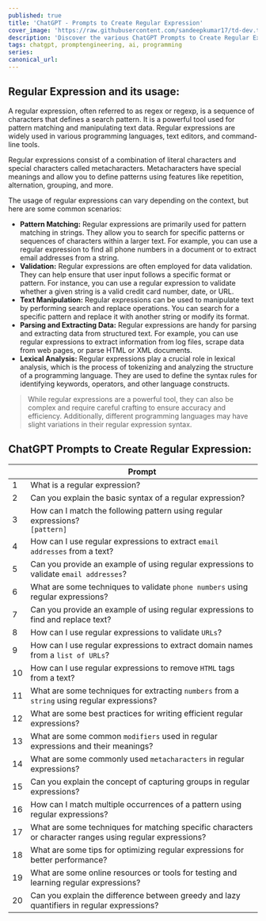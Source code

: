 ```yaml
---
published: true
title: 'ChatGPT - Prompts to Create Regular Expression'
cover_image: 'https://raw.githubusercontent.com/sandeepkumar17/td-dev.to/master/assets/blog-cover/open-ai-chat-gpt.jpg'
description: 'Discover the various ChatGPT Prompts to Create Regular Expression'
tags: chatgpt, promptengineering, ai, programming
series:
canonical_url:
---
```


## Regular Expression and its usage:
A regular expression, often referred to as regex or regexp, is a sequence of characters that defines a search pattern. It is a powerful tool used for pattern matching and manipulating text data. Regular expressions are widely used in various programming languages, text editors, and command-line tools.

Regular expressions consist of a combination of literal characters and special characters called metacharacters. Metacharacters have special meanings and allow you to define patterns using features like repetition, alternation, grouping, and more.

The usage of regular expressions can vary depending on the context, but here are some common scenarios:
* **Pattern Matching:** Regular expressions are primarily used for pattern matching in strings. They allow you to search for specific patterns or sequences of characters within a larger text. For example, you can use a regular expression to find all phone numbers in a document or to extract email addresses from a string.
* **Validation:** Regular expressions are often employed for data validation. They can help ensure that user input follows a specific format or pattern. For instance, you can use a regular expression to validate whether a given string is a valid credit card number, date, or URL.
* **Text Manipulation:** Regular expressions can be used to manipulate text by performing search and replace operations. You can search for a specific pattern and replace it with another string or modify its format.
* **Parsing and Extracting Data:** Regular expressions are handy for parsing and extracting data from structured text. For example, you can use regular expressions to extract information from log files, scrape data from web pages, or parse HTML or XML documents.
* **Lexical Analysis:** Regular expressions play a crucial role in lexical analysis, which is the process of tokenizing and analyzing the structure of a programming language. They are used to define the syntax rules for identifying keywords, operators, and other language constructs.

> While regular expressions are a powerful tool, they can also be complex and require careful crafting to ensure accuracy and efficiency. Additionally, different programming languages may have slight variations in their regular expression syntax.

## ChatGPT Prompts to Create Regular Expression:

|  | Prompt |
| --- | --- |
| 1 | What is a regular expression? |
| 2 | Can you explain the basic syntax of a regular expression? |
| 3 | How can I match the following pattern using regular expressions?<br /> `[pattern]` |
| 4 | How can I use regular expressions to extract `email addresses` from a text? |
| 5 | Can you provide an example of using regular expressions to validate `email addresses`? |
| 6 | What are some techniques to validate `phone numbers` using regular expressions? |
| 7 | Can you provide an example of using regular expressions to find and replace text? |
| 8 | How can I use regular expressions to validate `URLs`? |
| 9 | How can I use regular expressions to extract domain names from a `list of URLs`? |
| 10 | How can I use regular expressions to remove `HTML` tags from a text? |
| 11 | What are some techniques for extracting `numbers` from a `string` using regular expressions? |
| 12 | What are some best practices for writing efficient regular expressions? |
| 13 | What are some common `modifiers` used in regular expressions and their meanings? |
| 14 | What are some commonly used `metacharacters` in regular expressions? |
| 15 | Can you explain the concept of capturing groups in regular expressions? |
| 16 | How can I match multiple occurrences of a pattern using regular expressions? |
| 17 | What are some techniques for matching specific characters or character ranges using regular expressions? |
| 18 | What are some tips for optimizing regular expressions for better performance? |
| 19 | What are some online resources or tools for testing and learning regular expressions? |
| 20 | Can you explain the difference between greedy and lazy quantifiers in regular expressions? |
